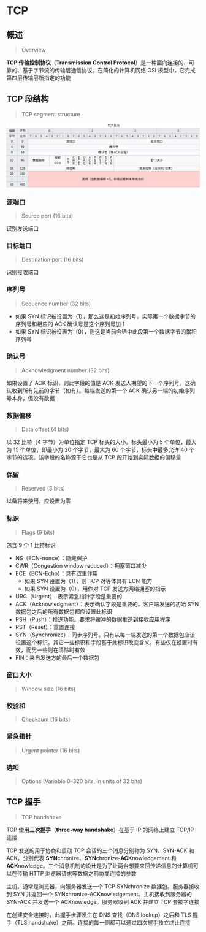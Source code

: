 # TCP

## 概述

> Overview

**TCP 传输控制协议**（**Transmission Control
Protocol**）是一种面向连接的、可靠的、基于字节流的传输层通信协议。在简化的计算机网络
OSI 模型中，它完成第四层传输层所指定的功能

## TCP 段结构

> TCP segment structure

![url-all](tcp/tcp-segment-header.svg)

### 源端口

> Source port (16 bits)

识别发送端口

### 目标端口

> Destination port (16 bits)

识别接收端口

### 序列号

> Sequence number (32 bits)

- 如果 SYN 标识被设置为（1），那么这是初始序列号。实际第一个数据字节的序列号和相应的
  ACK 确认号是这个序列号加 1
- 如果 SYN 标识被设置为（0），则这是当前会话中此段第一个数据字节的累积序列号

### 确认号

> Acknowledgment number (32 bits)

如果设置了 ACK 标识，则此字段的值是 ACK
发送人期望的下一个序列号。这确认收到所有先前的字节（如有）。每端发送的第一个
ACK 确认另一端的初始序列号本身，但没有数据

### 数据偏移

> Data offset (4 bits)

以 32 比特（4 字节）为单位指定 TCP 标头的大小。标头最小为
5 个单位，最大为 15 个单位，即最小为 20 个字节，最大为 60 个字节，标头中最多允许
40 个字节的选项。该字段的名称源于它也是从 TCP 段开始到实际数据的偏移量

### 保留

> Reserved (3 bits)

以备将来使用，应设置为零

### 标识

> Flags (9 bits)

包含 9 个 1 比特标识

- NS（ECN-nonce）：隐藏保护
- CWR（Congestion window reduced）：拥塞窗口减少
- ECE（ECN-Echo）：具有双重作用
  - 如果 SYN 设置为（1），则 TCP 对等体具有 ECN 能力
  - 如果 SYN 设置为（0），用作对 TCP 发送方网络拥塞的指示
- URG（Urgent）：表示紧急指针字段是重要的
- ACK（Acknowledgment）：表示确认字段是重要的。客户端发送的初始 SYN 数据包之后的所有数据包都应设置此标识
- PSH（Push）：推送功能。要求将缓冲的数据推送到接收应用程序
- RST（Reset）：重置连接
- SYN（Synchronize）：同步序列号。只有从每一端发送的第一个数据包应该设置这个标识。其它一些标识和字段基于此标识改变含义，有些仅在设置时有效，而另一些则在清除时有效
- FIN：来自发送方的最后一个数据包

### 窗口大小

> Window size (16 bits)

### 校验和

> Checksum (16 bits)

### 紧急指针

> Urgent pointer (16 bits)

### 选项

> Options (Variable 0–320 bits, in units of 32 bits)

## TCP 握手

> TCP handshake

TCP 使用**三次握手**（**three-way handshake**）在基于
IP 的网络上建立 TCP/IP 连接

TCP 发送的用于协商和启动 TCP 会话的三个消息分别称为 SYN、SYN-ACK 和
ACK，分别代表 **SYN**chronize、**SYN**chronize-**ACK**nowledgement 和
**ACK**nowledge。三个消息机制的设计是为了让两台想要来回传递信息的计算机可以在传输
HTTP 浏览器请求等数据之前协商连接的参数

主机，通常是浏览器，向服务器发送一个 TCP
SYNchronize 数据包。服务器接收到 SYN 并返回一个
SYNchronize-ACKnowledgement。主机接收到服务器的
SYN-ACK 并发送一个 ACKnowledge。服务器收到 ACK 并建立
TCP 套接字连接

在创建安全连接时，此握手步骤发生在 DNS 查找（DNS
lookup）之后和 TLS 握手（TLS
handshake）之前。连接的每一侧都可以通过四次握手独立终止连接
